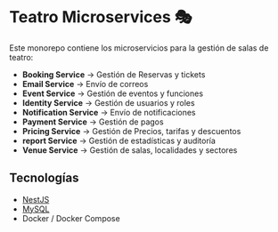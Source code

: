 # Teatro Microservices 🎭

Este monorepo contiene los microservicios para la gestión de salas de teatro:

- **Booking Service** → Gestión de Reservas y tickets
- **Email Service** → Envío de correos
- **Event Service** → Gestión de eventos y funciones
- **Identity Service** → Gestión de usuarios y roles
- **Notification Service** → Envío de notificaciones
- **Payment Service** → Gestión de pagos
- **Pricing Service** → Gestión de Precios, tarifas y descuentos
- **report Service** → Gestión de estadísticas y auditoría
- **Venue Service** → Gestión de salas, localidades y sectores

## Tecnologías
- [NestJS](https://nestjs.com/)
- [MySQL](https://www.mysql.com/)
- Docker / Docker Compose
